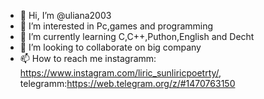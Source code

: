 - 👋 Hi, I’m @uliana2003
- 👀 I’m interested in Pc,games and programming
- 🌱 I’m currently learning C,C++,Puthon,English and Decht
- 💞️ I’m looking to collaborate on  big company
- 📫 How to reach me instagramm: https://www.instagram.com/liric_sunliricpoetrty/, telegramm:https://web.telegram.org/z/#1470763150

<!---
uliana2003/uliana2003 is a ✨ special ✨ repository because its `README.md` (this file) appears on your GitHub profile.
You can click the Preview link to take a look at your changes.
--->

